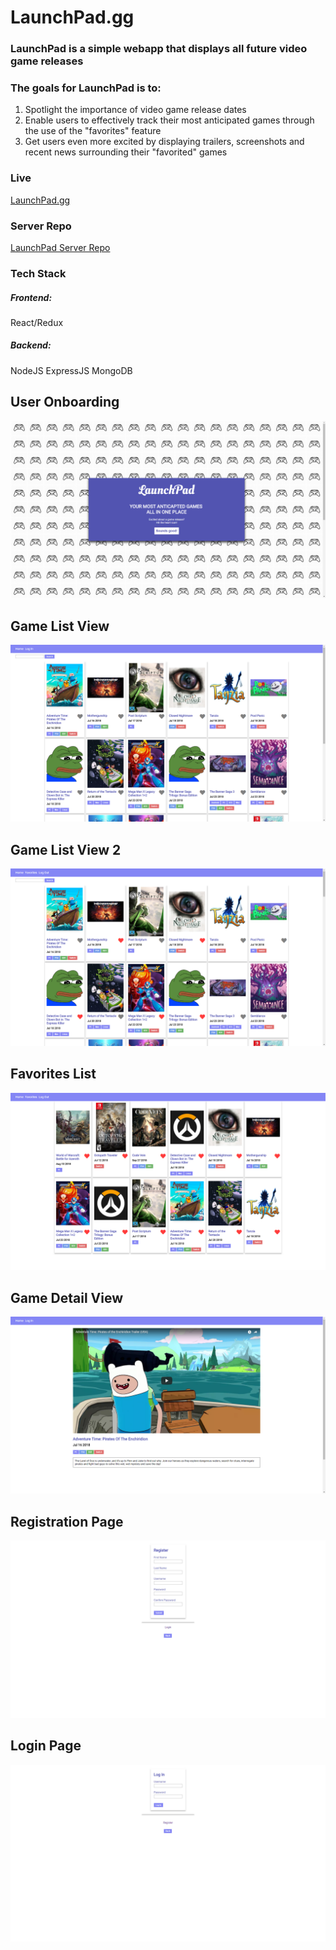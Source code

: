 # LaunchPad.gg

### LaunchPad is a simple webapp that displays all future video game releases

### The goals for LaunchPad is to:
1) Spotlight the importance of video game release dates
2) Enable users to effectively track their most anticipated games through the use of the "favorites" feature
3) Get users even more excited by displaying trailers, screenshots and recent news surrounding their "favorited" games

### Live
[LaunchPad.gg](https://mysterious-sands-19667.herokuapp.com/ "LaunchPad.gg")

### Server Repo
[LaunchPad Server Repo](https://github.com/gyuhankim/launchpad-server "LaunchPad Server Repo")

### Tech Stack
##### Frontend:
  React/Redux

##### Backend:
  NodeJS
  ExpressJS
  MongoDB

## User Onboarding
![alt text](screenshots/onboarding.png "Description goes here")

## Game List View
![alt text](screenshots/game-list-view.png "Description goes here")

## Game List View 2
![alt text](screenshots/game-list-view-2.png "Description goes here")

## Favorites List
![alt text](screenshots/favorites-list-view.png "Description goes here")

## Game Detail View
![alt text](screenshots/game-detail-view.png "Description goes here")

## Registration Page
![alt text](screenshots/register-view.png "Description goes here")

## Login Page
![alt text](screenshots/login-view.png "Description goes here")